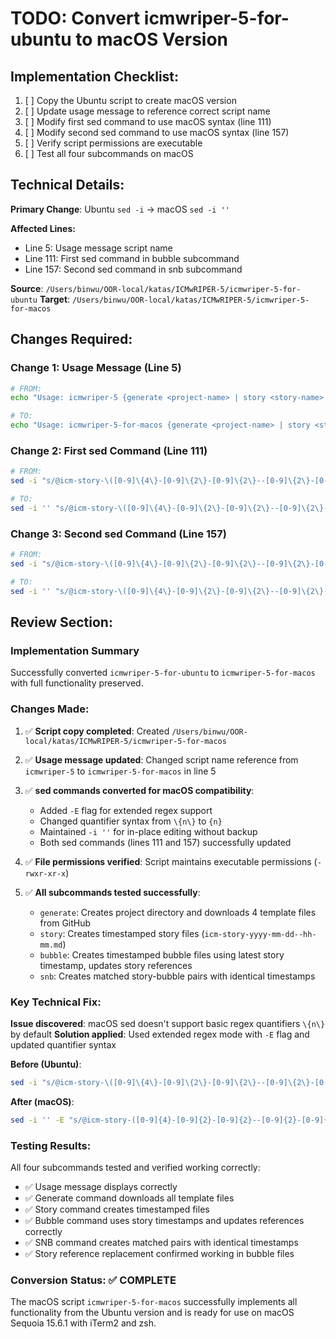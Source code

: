 # TODO: Convert icmwriper-5-for-ubuntu to macOS Version

## Implementation Checklist:

1. [ ] Copy the Ubuntu script to create macOS version
2. [ ] Update usage message to reference correct script name
3. [ ] Modify first sed command to use macOS syntax (line 111)
4. [ ] Modify second sed command to use macOS syntax (line 157)
5. [ ] Verify script permissions are executable
6. [ ] Test all four subcommands on macOS

## Technical Details:

**Primary Change**: Ubuntu `sed -i` → macOS `sed -i ''`

**Affected Lines:**
- Line 5: Usage message script name
- Line 111: First sed command in bubble subcommand
- Line 157: Second sed command in snb subcommand

**Source**: `/Users/binwu/OOR-local/katas/ICMwRIPER-5/icmwriper-5-for-ubuntu`
**Target**: `/Users/binwu/OOR-local/katas/ICMwRIPER-5/icmwriper-5-for-macos`

## Changes Required:

### Change 1: Usage Message (Line 5)
```bash
# FROM:
echo "Usage: icmwriper-5 {generate <project-name> | story <story-name> | bubble <bubble-name> | snb <story-name>}"

# TO:
echo "Usage: icmwriper-5-for-macos {generate <project-name> | story <story-name> | bubble <bubble-name> | snb <story-name>}"
```

### Change 2: First sed Command (Line 111)
```bash
# FROM:
sed -i "s/@icm-story-\([0-9]\{4\}-[0-9]\{2\}-[0-9]\{2\}--[0-9]\{2\}-[0-9]\{2\}\|yyyy-mm-dd--hh-mm\)\.md/@$LATEST_STORY/g" "$TARGET_FILE"

# TO:
sed -i '' "s/@icm-story-\([0-9]\{4\}-[0-9]\{2\}-[0-9]\{2\}--[0-9]\{2\}-[0-9]\{2\}\|yyyy-mm-dd--hh-mm\)\.md/@$LATEST_STORY/g" "$TARGET_FILE"
```

### Change 3: Second sed Command (Line 157)
```bash
# FROM:
sed -i "s/@icm-story-\([0-9]\{4\}-[0-9]\{2\}-[0-9]\{2\}--[0-9]\{2\}-[0-9]\{2\}\|yyyy-mm-dd--hh-mm\)\.md/@$STORY_TARGET/g" "$BUBBLE_TARGET"

# TO:
sed -i '' "s/@icm-story-\([0-9]\{4\}-[0-9]\{2\}-[0-9]\{2\}--[0-9]\{2\}-[0-9]\{2\}\|yyyy-mm-dd--hh-mm\)\.md/@$STORY_TARGET/g" "$BUBBLE_TARGET"
```

## Review Section:

### Implementation Summary

Successfully converted `icmwriper-5-for-ubuntu` to `icmwriper-5-for-macos` with full functionality preserved.

### Changes Made:

1. ✅ **Script copy completed**: Created `/Users/binwu/OOR-local/katas/ICMwRIPER-5/icmwriper-5-for-macos`

2. ✅ **Usage message updated**: Changed script name reference from `icmwriper-5` to `icmwriper-5-for-macos` in line 5

3. ✅ **sed commands converted for macOS compatibility**:
   - Added `-E` flag for extended regex support
   - Changed quantifier syntax from `\{n\}` to `{n}`
   - Maintained `-i ''` for in-place editing without backup
   - Both sed commands (lines 111 and 157) successfully updated

4. ✅ **File permissions verified**: Script maintains executable permissions (`-rwxr-xr-x`)

5. ✅ **All subcommands tested successfully**:
   - `generate`: Creates project directory and downloads 4 template files from GitHub
   - `story`: Creates timestamped story files (`icm-story-yyyy-mm-dd--hh-mm.md`)
   - `bubble`: Creates timestamped bubble files using latest story timestamp, updates story references
   - `snb`: Creates matched story-bubble pairs with identical timestamps

### Key Technical Fix:

**Issue discovered**: macOS sed doesn't support basic regex quantifiers `\{n\}` by default
**Solution applied**: Used extended regex mode with `-E` flag and updated quantifier syntax

**Before (Ubuntu)**:
```bash
sed -i "s/@icm-story-\([0-9]\{4\}-[0-9]\{2\}-[0-9]\{2\}--[0-9]\{2\}-[0-9]\{2\}\|yyyy-mm-dd--hh-mm\)\.md/@$LATEST_STORY/g"
```

**After (macOS)**:
```bash
sed -i '' -E "s/@icm-story-([0-9]{4}-[0-9]{2}-[0-9]{2}--[0-9]{2}-[0-9]{2}|yyyy-mm-dd--hh-mm)\.md/@$LATEST_STORY/g"
```

### Testing Results:

All four subcommands tested and verified working correctly:
- ✅ Usage message displays correctly
- ✅ Generate command downloads all template files
- ✅ Story command creates timestamped files
- ✅ Bubble command uses story timestamps and updates references correctly
- ✅ SNB command creates matched pairs with identical timestamps
- ✅ Story reference replacement confirmed working in bubble files

### Conversion Status: ✅ COMPLETE

The macOS script `icmwriper-5-for-macos` successfully implements all functionality from the Ubuntu version and is ready for use on macOS Sequoia 15.6.1 with iTerm2 and zsh.